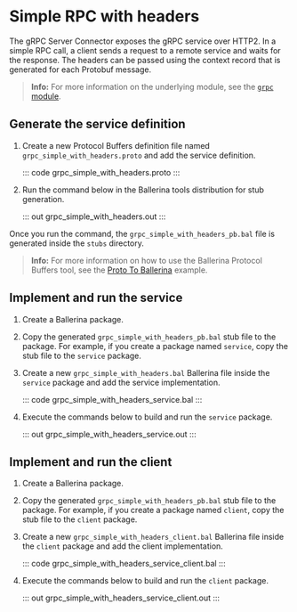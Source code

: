 # Simple RPC with headers

The gRPC Server Connector exposes the gRPC service over HTTP2. In a simple RPC call, a client sends a request to a remote service and waits for the response. The headers can be passed using the context record that is generated for each Protobuf message.

>**Info:** For more information on the underlying module, see the [`grpc` module](https://lib.ballerina.io/ballerina/grpc/latest/).

## Generate the service definition

1. Create a new Protocol Buffers definition file named `grpc_simple_with_headers.proto` and add the service definition.

   ::: code grpc_simple_with_headers.proto :::

2. Run the command below in the Ballerina tools distribution for stub generation.

   ::: out grpc_simple_with_headers.out :::

Once you run the command, the `grpc_simple_with_headers_pb.bal` file is generated inside the `stubs` directory.

>**Info:** For more information on how to use the Ballerina Protocol Buffers tool, see the [Proto To Ballerina](https://ballerina.io/learn/by-example/proto-to-ballerina.html) example.

## Implement and run the service

1. Create a Ballerina package.

2. Copy the generated `grpc_simple_with_headers_pb.bal` stub file to the package. For example, if you create a package named `service`, copy the stub file to the `service` package.

3. Create a new `grpc_simple_with_headers.bal` Ballerina file inside the `service` package and add the service implementation.

   ::: code grpc_simple_with_headers_service.bal :::

4. Execute the commands below to build and run the `service` package.

   ::: out grpc_simple_with_headers_service.out :::

## Implement and run the client

1. Create a Ballerina package.

2. Copy the generated `grpc_simple_with_headers_pb.bal` stub file to the package. For example, if you create a package named `client`, copy the stub file to the `client` package.

3. Create a new `grpc_simple_with_headers_client.bal` Ballerina file inside the `client` package and add the client implementation.

   ::: code grpc_simple_with_headers_service_client.bal :::

4. Execute the commands below to build and run the `client` package.

   ::: out grpc_simple_with_headers_service_client.out :::